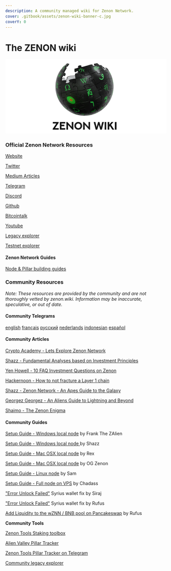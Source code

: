 ```yaml
---
description: A community managed wiki for Zenon Network.
cover: .gitbook/assets/zenon-wiki-banner-c.jpg
coverY: 0
---
```


# The ZENON wiki

![A community managed wiki for Zenon Network.](.gitbook/assets/zenon-wiki-banner-n.jpg)

### Official Zenon Network Resources

​[Website](https://zenon.network)

[Twitter](https://twitter.com/Zenon\_Network?s=20)

[Medium Articles](https://medium.com/@zenon.network)

[Telegram](https://t.me/joinchat/MLyPehLIbJj1nw1XOOOltg)

[Discord](https://discord.com/invite/XDDjECy)

[Github](https://github.com/zenon-network)

​[Bitcointalk](https://bitcointalk.org/index.php?topic=5279643.msg55303681#msg55303681)​

​[Youtube](https://www.youtube.com/channel/UCDb8ZtqBt6l5l4HugCnJwhQ)​

​[Legacy explorer](https://explore.zenon.network)​

​[Testnet explorer](https://explorer.znn.space)​

#### **Zenon Network Guides**

[Node & Pillar building guides](https://github.com/zenon-network/znn-bundle)

### Community Resources

_Note: These resources are provided by the community and are not thoroughly vetted by zenon.wiki. Information may be inaccurate, speculative, or out of date._

#### **Community Telegrams**

​[english](https://t.me/Zenon\_Community)​ ​[français](https://t.me/ZenonFR)​ ​[русский](https://t.me/Zenonnetwork\_Ru)​ ​[nederlands](https://t.me/ZenonNL)​ ​[indonesian](https://t.me/zenonnetwork\_ind)​ [español](https://t.me/Zenon\_Spanish\_Community)

#### **Community Articles**

​[Crypto Academy - Lets Explore Zenon Network](https://knowledgeiskey2017.medium.com/lets-explore-zenon-network-cf46d6a8d1ee)​

​[Shazz - Fundamental Analyses based on Investment Principles](https://shazzamazzash.medium.com/fundamental-analysis-of-zenon-network-based-on-charlie-mungers-investment-principles-9097db0fa1bd)​

​[Yen Howell - 10 FAQ Investment Questions on Zenon](https://yenhowell.medium.com/zenon-101-10-frequently-asked-questions-when-investing-in-zenon-b7eb0cd1a7de)​

​[Hackernoon - How to not fracture a Layer 1 chain](https://hackernoon.com/how-not-to-fracture-a-layer-1-chain-qgi530g3)​

​[Shazz - Zenon Network - An Apes Guide to the Galaxy](https://shazzamazzash.medium.com/zenon-network-an-apes-guide-to-the-galaxy-7aad7dacdfef)​

​[Georgez Georgez - An Aliens Guide to Lightning and Beyond](https://medium.com/@georgezgeorgez/a-message-to-humans-an-aliens-guide-to-lightning-network-watchtower-limitations-and-beyond-96138967fa9b)​

​[Shaimo - The Zenon Enigma](https://medium.com/@shaimo/the-zenon-enigma-782f8b293bd6)​

#### **Community Guides**

​[Setup Guide - Windows local node](https://frankthezalien.medium.com/how-to-create-a-node-and-connect-to-syrius-a5ad26d8a9b9) by Frank The ZAlien

[Setup Guide - Windows local node ](https://shazzamazzash.medium.com/an-apes-guide-to-run-a-full-node-for-zenon-on-windows-10-910adc2cf8ea)by Shazz

​[Setup Guide - Mac OSX local node](https://pastebin.com/tfgN4d79) by Rex

[​Setup Guide - Mac OSX local node](https://twitter.com/zenonorg/status/1464852904037265412?s=21) by OG Zenon

[Setup Guide - Linux node](how-to-run-a-linux-node.md) by Sam

[Setup Guide - Full node on VPS](https://medium.com/@ChadassCapital/how-to-setup-your-own-full-zenon-network-node-on-a-vps-4eabad359453) by Chadass

["Error Unlock Failed"](https://medium.com/@sirajarab/syrius-wallet-error-unlock-failed-b7b9cc627574) Syrius wallet fix by Siraj

["Error Unlock Failed"](https://medium.com/@rufusizthebezt/how-to-get-around-the-error-unlock-failed-on-syrius-wallet-acf074d3e63e) Syrius wallet fix by Rufus

[Add Liquidity to the wZNN / BNB pool on Pancakeswap](https://medium.com/@rufusizthebezt/zenon-liquidity-program-how-to-add-liquidity-on-pancakeswap-75894da9949b) by Rufus

**Community Tools**

[Zenon Tools Staking toolbox](https://zenon.tools)

[Alien Valley Pillar Tracker](http://alien-valley.io/who-to-delegate.html)

​[Zenon Tools Pillar Tracker on Telegram](https://t.me/pillar\_tracker)​

​[Community legacy explorer](https://explorer.zenon.community)​
